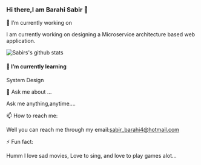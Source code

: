 ### Hi there,I am Barahi Sabir  👋



 🔭 I’m currently working on 

I am currently working on designing a Microservice architecture based web application.

![Sabirs's github stats](https://github-readme-stats.vercel.app/api?username=sabi1125)


#### 🌱 I’m currently learning

System Design

💬 Ask me about ...

Ask me anything,anytime....

📫 How to reach me: 

Well you can reach me through my email:[sabir_barahi4@hotmail.com](sabir_barahi4@hotmail.com)

⚡ Fun fact: 

Humm I love sad movies, Love to sing, and love to play games alot...
